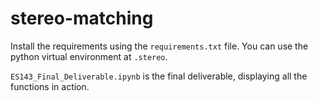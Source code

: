 # stereo-matching

Install the requirements using the `requirements.txt` file. You can use the python virtual environment at `.stereo`.

`ES143_Final_Deliverable.ipynb` is the final deliverable, displaying all the functions in action.
